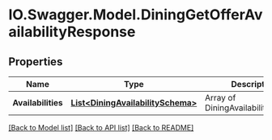 # IO.Swagger.Model.DiningGetOfferAvailabilityResponse
## Properties

Name | Type | Description | Notes
------------ | ------------- | ------------- | -------------
**Availabilities** | [**List&lt;DiningAvailabilitySchema&gt;**](DiningAvailabilitySchema.md) | Array of DiningAvailabilitySchema. | [optional] 

[[Back to Model list]](../README.md#documentation-for-models) [[Back to API list]](../README.md#documentation-for-api-endpoints) [[Back to README]](../README.md)

